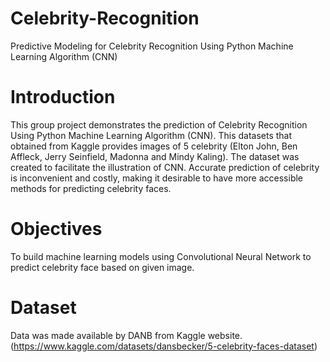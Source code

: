 # Celebrity-Recognition
Predictive Modeling for Celebrity Recognition Using Python Machine Learning Algorithm (CNN)

# Introduction
This group project demonstrates the prediction of Celebrity Recognition Using Python Machine Learning Algorithm (CNN). This datasets that obtained from Kaggle provides images of 5 celebrity (Elton John, Ben Affleck, Jerry Seinfield, Madonna and Mindy Kaling). The dataset was created to facilitate the illustration of CNN. Accurate prediction of celebrity is inconvenient and costly, making it desirable to have more accessible methods for predicting celebrity faces.

# Objectives
To build machine learning models using Convolutional Neural Network to predict celebrity face based on given image.

# Dataset
Data was made available by DANB from Kaggle website. (https://www.kaggle.com/datasets/dansbecker/5-celebrity-faces-dataset)
